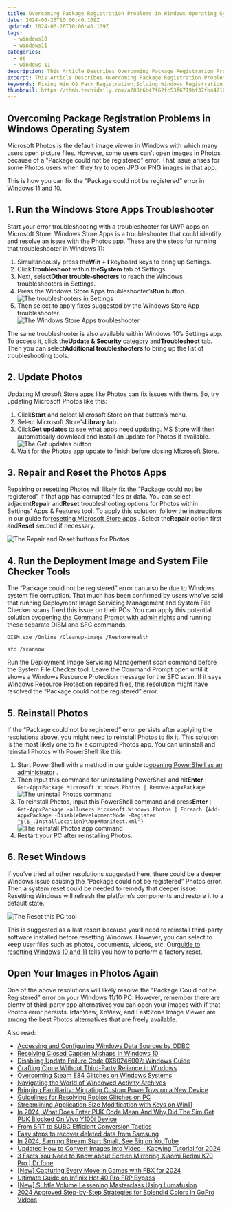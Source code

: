 ```yaml
---
title: Overcoming Package Registration Problems in Windows Operating System
date: 2024-06-25T10:06:40.109Z
updated: 2024-06-26T10:06:40.109Z
tags:
  - windows10
  - windows11
categories:
  - os
  - windows 11
description: This Article Describes Overcoming Package Registration Problems in Windows Operating System
excerpt: This Article Describes Overcoming Package Registration Problems in Windows Operating System
keywords: Fixing Win OS Pack Registration,Solving Windows Registration Issues,Overcoming Win Packaging Errors,Addressing Pack Registration in WinOS,Remedying WinOS Package Conflicts,Tackling Pack Registration Hurdles,Resolving Windows Registration Fails
thumbnail: https://thmb.techidaily.com/a208b6b47f62fc53f6719bf37fb44710d3bca87f00271cab6e02272f4110e26d.jpg
---
```


## Overcoming Package Registration Problems in Windows Operating System

 Microsoft Photos is the default image viewer in Windows with which many users open picture files. However, some users can’t open images in Photos because of a “Package could not be registered” error. That issue arises for some Photos users when they try to open JPG or PNG images in that app.

 This is how you can fix the “Package could not be registered” error in Windows 11 and 10.

## 1\. Run the Windows Store Apps Troubleshooter

 Start your error troubleshooting with a troubleshooter for UWP apps on Microsoft Store. Windows Store Apps is a troubleshooter that could identify and resolve an issue with the Photos app. These are the steps for running that troubleshooter in Windows 11:

1. Simultaneously press the**Win + I** keyboard keys to bring up Settings.
2. Click**Troubleshoot** within the**System** tab of Settings.
3. Next, select**Other trouble-shooters** to reach the Windows troubleshooters in Settings.
4. Press the Windows Store Apps troubleshooter’s**Run** button.  
![The troubleshooters in Settings](https://static1.makeuseofimages.com/wordpress/wp-content/uploads/2023/03/other-troubleshooters-in-settings.jpg)
5. Then select to apply fixes suggested by the Windows Store App troubleshooter.  
![The Windows Store Apps troubleshooter](https://static1.makeuseofimages.com/wordpress/wp-content/uploads/2023/03/windows-store-apps-troubleshooter.jpg)

 The same troubleshooter is also available within Windows 10’s Settings app. To access it, click the**Update & Security** category and**Troubleshoot** tab. Then you can select**Additional troubleshooters** to bring up the list of troubleshooting tools.

## 2\. Update Photos

 Updating Microsoft Store apps like Photos can fix issues with them. So, try updating Microsoft Photos like this:

1. Click**Start** and select Microsoft Store on that button’s menu.
2. Select Microsoft Store’s**Library** tab.
3. Click**Get updates** to see what apps need updating. MS Store will then automatically download and install an update for Photos if available.  
![The Get updates button](https://static1.makeuseofimages.com/wordpress/wp-content/uploads/2023/03/get-updates-button.jpg)
4. Wait for the Photos app update to finish before closing Microsoft Store.

## 3\. Repair and Reset the Photos Apps

 Repairing or resetting Photos will likely fix the “Package could not be registered” if that app has corrupted files or data. You can select adjacent**Repair** and**Reset** troubleshooting options for Photos within Settings’ Apps & Features tool. To apply this solution, follow the instructions in our guide for[resetting Microsoft Store apps](https://www.makeuseof.com/windows-reset-app/) . Select the**Repair** option first and**Reset** second if necessary.

![The Repair and Reset buttons for Photos](https://static1.makeuseofimages.com/wordpress/wp-content/uploads/2023/03/the-repair-reset-buttons.jpg)

## 4\. Run the Deployment Image and System File Checker Tools

 The “Package could not be registered” error can also be due to Windows system file corruption. That much has been confirmed by users who’ve said that running Deployment Image Servicing Management and System File Checker scans fixed this issue on their PCs. You can apply this potential solution by[opening the Command Prompt with admin rights](https://www.makeuseof.com/windows-11-open-command-prompt/) and running these separate DISM and SFC commands:

`DISM.exe /Online /Cleanup-image /Restorehealth`

`sfc /scannow`

 Run the Deployment Image Servicing Management scan command before the System File Checker tool. Leave the Command Prompt open until it shows a Windows Resource Protection message for the SFC scan. If it says Windows Resource Protection repaired files, this resolution might have resolved the “Package could not be registered” error.

## 5\. Reinstall Photos

 If the “Package could not be registered” error persists after applying the resolutions above, you might need to reinstall Photos to fix it. This solution is the most likely one to fix a corrupted Photos app. You can uninstall and reinstall Photos with PowerShell like this:

1. Start PowerShell with a method in our guide to[opening PowerShell as an administrator](https://www.makeuseof.com/windows-11-powershell-administrator/) .
2. Then input this command for uninstalling PowerShell and hit**Enter** :  
`Get-AppxPackage Microsoft.Windows.Photos | Remove-AppxPackage`  
![The uninstall Photos command](https://static1.makeuseofimages.com/wordpress/wp-content/uploads/2023/03/remove-photos-command.jpg)
3. To reinstall Photos, input this PowerShell command and press**Enter** :  
`Get-AppxPackage -allusers Microsoft.Windows.Photos | Foreach {Add-AppxPackage -DisableDevelopmentMode -Register "$($_.InstallLocation)\AppXManifest.xml"}`  
![The reinstall Photos app command](https://static1.makeuseofimages.com/wordpress/wp-content/uploads/2023/03/reinstall-photos-app.jpg)
4. Restart your PC after reinstalling Photos.

## 6\. Reset Windows

 If you’ve tried all other resolutions suggested here, there could be a deeper Windows issue causing the “Package could not be registered” Photos error. Then a system reset could be needed to remedy that deeper issue. Resetting Windows will refresh the platform’s components and restore it to a default state.

![The Reset this PC tool](https://static1.makeuseofimages.com/wordpress/wp-content/uploads/2023/03/the-reset-this-pc-tool.jpg)

 This is suggested as a last resort because you’ll need to reinstall third-party software installed before resetting Windows. However, you can select to keep user files such as photos, documents, videos, etc. Our[guide to resetting Windows 10 and 11](https://www.makeuseof.com/tag/4-ways-factory-reset-windows-computer/) tells you how to perform a factory reset.

## Open Your Images in Photos Again

 One of the above resolutions will likely resolve the “Package Could not be Registered” error on your Windows 11/10 PC. However, remember there are plenty of third-party app alternatives you can open your images with if that Photos error persists. IrfanView, XnView, and FastStone Image Viewer are among the best Photos alternatives that are freely available.

<ins class="adsbygoogle"
     style="display:block"
     data-ad-format="autorelaxed"
     data-ad-client="ca-pub-7571918770474297"
     data-ad-slot="1223367746"></ins>



<ins class="adsbygoogle"
     style="display:block"
     data-ad-client="ca-pub-7571918770474297"
     data-ad-slot="8358498916"
     data-ad-format="auto"
     data-full-width-responsive="true"></ins>

<span class="atpl-alsoreadstyle">Also read:</span>
<div><ul>
<li><a href="https://win11.techidaily.com/accessing-and-configuring-windows-data-sources-by-odbc/"><u>Accessing and Configuring Windows Data Sources by ODBC</u></a></li>
<li><a href="https://win11.techidaily.com/resolving-closed-caption-mishaps-in-windows-10/"><u>Resolving Closed Caption Mishaps in Windows 10</u></a></li>
<li><a href="https://win11.techidaily.com/disabling-update-failure-code-0x80246007-windows-guide/"><u>Disabling Update Failure Code 0X80246007: Windows Guide</u></a></li>
<li><a href="https://win11.techidaily.com/crafting-clone-without-third-party-reliance-in-windows/"><u>Crafting Clone Without Third-Party Reliance in Windows</u></a></li>
<li><a href="https://win11.techidaily.com/overcoming-steam-e84-glitches-on-windows-systems/"><u>Overcoming Steam E84 Glitches on Windows Systems</u></a></li>
<li><a href="https://win11.techidaily.com/navigating-the-world-of-windowed-activity-archives/"><u>Navigating the World of Windowed Activity Archives</u></a></li>
<li><a href="https://win11.techidaily.com/bringing-familiarity-migrating-custom-powertoys-on-a-new-device/"><u>Bringing Familiarity: Migrating Custom PowerToys on a New Device</u></a></li>
<li><a href="https://win11.techidaily.com/guidelines-for-resolving-roblox-glitches-on-pc/"><u>Guidelines for Resolving Roblox Glitches on PC</u></a></li>
<li><a href="https://win11.techidaily.com/streamlining-application-size-modification-with-keys-on-win11/"><u>Streamlining Application Size Modification with Keys on Win11</u></a></li>
<li><a href="https://sim-unlock.techidaily.com/in-2024-what-does-enter-puk-code-mean-and-why-did-the-sim-get-puk-blocked-on-vivo-y100i-device-by-drfone-android/"><u>In 2024, What Does Enter PUK Code Mean And Why Did The Sim Get PUK Blocked On Vivo Y100i Device</u></a></li>
<li><a href="https://fox-access.techidaily.com/from-srt-to-subc-efficient-conversion-tactics/"><u>From SRT to SUBC  Efficient Conversion Tactics</u></a></li>
<li><a href="https://phone-solutions.techidaily.com/easy-steps-to-recover-deleted-data-from-samsung-by-fonelab-android-recover-data/"><u>Easy steps to recover deleted data from Samsung</u></a></li>
<li><a href="https://youtube-video-recordings.techidaily.com/in-2024-earning-stream-start-small-see-big-on-youtube/"><u>In 2024, Earning Stream  Start Small, See Big on YouTube</u></a></li>
<li><a href="https://ai-video-editing.techidaily.com/1713954137904-updated-how-to-convert-images-into-video-kapwing-tutorial-for-2024/"><u>Updated How to Convert Images Into Video - Kapwing Tutorial for 2024</u></a></li>
<li><a href="https://screen-mirror.techidaily.com/3-facts-you-need-to-know-about-screen-mirroring-xiaomi-redmi-k70-pro-drfone-by-drfone-android/"><u>3 Facts You Need to Know about Screen Mirroring Xiaomi Redmi K70 Pro | Dr.fone</u></a></li>
<li><a href="https://video-capture.techidaily.com/new-capturing-every-move-in-games-with-fbx-for-2024/"><u>[New] Capturing Every Move in Games with FBX for 2024</u></a></li>
<li><a href="https://bypass-frp.techidaily.com/ultimate-guide-on-infinix-hot-40-pro-frp-bypass-by-drfone-android/"><u>Ultimate Guide on Infinix Hot 40 Pro FRP Bypass</u></a></li>
<li><a href="https://some-skills.techidaily.com/new-subtle-volume-lessening-masterclass-using-lumafusion/"><u>[New] Subtle Volume Lessening Masterclass Using Lumafusion</u></a></li>
<li><a href="https://extra-support.techidaily.com/2024-approved-step-by-step-strategies-for-splendid-colors-in-gopro-videos/"><u>2024 Approved  Step-by-Step Strategies for Splendid Colors in GoPro Videos</u></a></li>
</ul></div>
